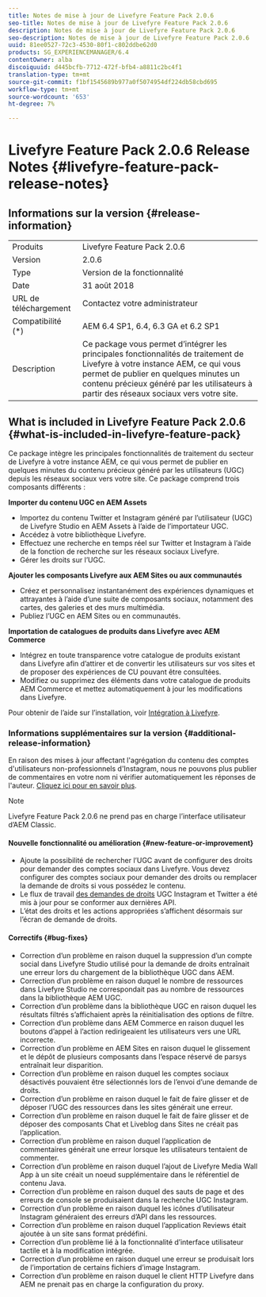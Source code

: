 ```yaml
---
title: Notes de mise à jour de Livefyre Feature Pack 2.0.6
seo-title: Notes de mise à jour de Livefyre Feature Pack 2.0.6
description: Notes de mise à jour de Livefyre Feature Pack 2.0.6
seo-description: Notes de mise à jour de Livefyre Feature Pack 2.0.6
uuid: 81ee0527-72c3-4530-80f1-c802ddbe62d0
products: SG_EXPERIENCEMANAGER/6.4
contentOwner: alba
discoiquuid: d445bcfb-7712-472f-bfb4-a8811c2bc4f1
translation-type: tm+mt
source-git-commit: f1bf1545689b977a0f5074954df224db58cbd695
workflow-type: tm+mt
source-wordcount: '653'
ht-degree: 7%

---
```



# Livefyre Feature Pack 2.0.6 Release Notes {#livefyre-feature-pack-release-notes}

## Informations sur la version {#release-information}

<table> 
 <tbody>
  <tr>
   <td>Produits</td> 
   <td>Livefyre Feature Pack 2.0.6</td> 
  </tr>
  <tr>
   <td>Version</td> 
   <td>2.0.6</td> 
  </tr>
  <tr>
   <td>Type</td> 
   <td>Version de la fonctionnalité</td> 
  </tr>
  <tr>
   <td>Date</td> 
   <td>31 août 2018</td> 
  </tr>
  <tr>
   <td>URL de téléchargement<br /> </td> 
   <td>Contactez votre administrateur</td> 
  </tr>
  <tr>
   <td>Compatibilité (*)</td> 
   <td>AEM 6.4 SP1, 6.4, 6.3 GA et 6.2 SP1</td> 
  </tr>
  <tr>
   <td>Description</td> 
   <td>Ce package vous permet d’intégrer les principales fonctionnalités de traitement de Livefyre à votre instance AEM, ce qui vous permet de publier en quelques minutes un contenu précieux généré par les utilisateurs à partir des réseaux sociaux vers votre site.</td> 
  </tr>
 </tbody>
</table>

## What is included in Livefyre Feature Pack 2.0.6 {#what-is-included-in-livefyre-feature-pack}

Ce package intègre les principales fonctionnalités de traitement du secteur de Livefyre à votre instance AEM, ce qui vous permet de publier en quelques minutes du contenu précieux généré par les utilisateurs (UGC) depuis les réseaux sociaux vers votre site. Ce package comprend trois composants différents :

**Importer du contenu UGC en AEM Assets**

* Importez du contenu Twitter et Instagram généré par l’utilisateur (UGC) de Livefyre Studio en AEM Assets à l’aide de l’importateur UGC.
* Accédez à votre bibliothèque Livefyre.
* Effectuez une recherche en temps réel sur Twitter et Instagram à l’aide de la fonction de recherche sur les réseaux sociaux Livefyre.
* Gérer les droits sur l’UGC.

**Ajouter les composants Livefyre aux AEM Sites ou aux communautés**

* Créez et personnalisez instantanément des expériences dynamiques et attrayantes à l’aide d’une suite de composants sociaux, notamment des cartes, des galeries et des murs multimédia.
* Publiez l’UGC en AEM Sites ou en communautés.

**Importation de catalogues de produits dans Livefyre avec AEM Commerce**

* Intégrez en toute transparence votre catalogue de produits existant dans Livefyre afin d’attirer et de convertir les utilisateurs sur vos sites et de proposer des expériences de CU pouvant être consultées.
* Modifiez ou supprimez des éléments dans votre catalogue de produits AEM Commerce et mettez automatiquement à jour les modifications dans Livefyre.

Pour obtenir de l’aide sur l’installation, voir [Intégration à Livefyre](https://helpx.adobe.com/fr/experience-manager/6-4/sites/administering/using/livefyre.html).

### Informations supplémentaires sur la version {#additional-release-information}

En raison des mises à jour affectant l&#39;agrégation du contenu des comptes d&#39;utilisateurs non-professionnels d&#39;Instagram, nous ne pouvons plus publier de commentaires en votre nom ni vérifier automatiquement les réponses de l&#39;auteur. [Cliquez ici pour en savoir plus](https://developers.facebook.com/blog/post/2018/04/04/facebook-api-platform-product-changes/).

>[!NOTE]
>
>Livefyre Feature Pack 2.0.6 ne prend pas en charge l’interface utilisateur d’AEM Classic.

#### Nouvelle fonctionnalité ou amélioration {#new-feature-or-improvement}

* Ajoute la possibilité de rechercher l’UGC avant de configurer des droits pour demander des comptes sociaux dans Livefyre. Vous devez configurer des comptes sociaux pour demander des droits ou remplacer la demande de droits si vous possédez le contenu.
* Le flux de travail [des demandes de droits](https://helpx.adobe.com/fr/experience-manager/6-4/sites/administering/using/livefyre.html) UGC Instagram et Twitter a été mis à jour pour se conformer aux dernières API.
* L’état des droits et les actions appropriées s’affichent désormais sur l’écran de demande de droits.

#### Correctifs {#bug-fixes}

* Correction d’un problème en raison duquel la suppression d’un compte social dans Livefyre Studio utilisé pour la demande de droits entraînait une erreur lors du chargement de la bibliothèque UGC dans AEM.
* Correction d’un problème en raison duquel le nombre de ressources dans Livefyre Studio ne correspondait pas au nombre de ressources dans la bibliothèque AEM UGC.
* Correction d’un problème dans la bibliothèque UGC en raison duquel les résultats filtrés s’affichaient après la réinitialisation des options de filtre.
* Correction d’un problème dans AEM Commerce en raison duquel les boutons d’appel à l’action redirigeaient les utilisateurs vers une URL incorrecte.
* Correction d’un problème en AEM Sites en raison duquel le glissement et le dépôt de plusieurs composants dans l’espace réservé de parsys entraînait leur disparition.
* Correction d’un problème en raison duquel les comptes sociaux désactivés pouvaient être sélectionnés lors de l’envoi d’une demande de droits.
* Correction d’un problème en raison duquel le fait de faire glisser et de déposer l’UGC des ressources dans les sites générait une erreur.
* Correction d’un problème en raison duquel le fait de faire glisser et de déposer des composants Chat et Liveblog dans Sites ne créait pas l’application.
* Correction d’un problème en raison duquel l’application de commentaires générait une erreur lorsque les utilisateurs tentaient de commenter.
* Correction d’un problème en raison duquel l’ajout de Livefyre Media Wall App à un site créait un noeud supplémentaire dans le référentiel de contenu Java.
* Correction d’un problème en raison duquel des sauts de page et des erreurs de console se produisaient dans la recherche UGC Instagram.
* Correction d’un problème en raison duquel les icônes d’utilisateur Instagram généraient des erreurs d’API dans les ressources.
* Correction d’un problème en raison duquel l’application Reviews était ajoutée à un site sans format prédéfini.
* Correction d’un problème lié à la fonctionnalité d’interface utilisateur tactile et à la modification intégrée.
* Correction d’un problème en raison duquel une erreur se produisait lors de l’importation de certains fichiers d’image Instagram.
* Correction d’un problème en raison duquel le client HTTP Livefyre dans AEM ne prenait pas en charge la configuration du proxy.


